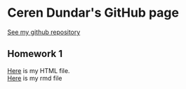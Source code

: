 # Ceren Dundar's GitHub page

[See my github repository](https://github.com/BU-IE-360/spring22-cereendundaar) 

## Homework 1
[Here](https://bu-ie-360.github.io/spring22-cereendundaar/IE360_HW1.html) is my HTML file.<br>
[Here](https://github.com/BU-IE-360/spring22-cereendundaar/blob/gh-pages/HW_1.Rmd) is my rmd file


